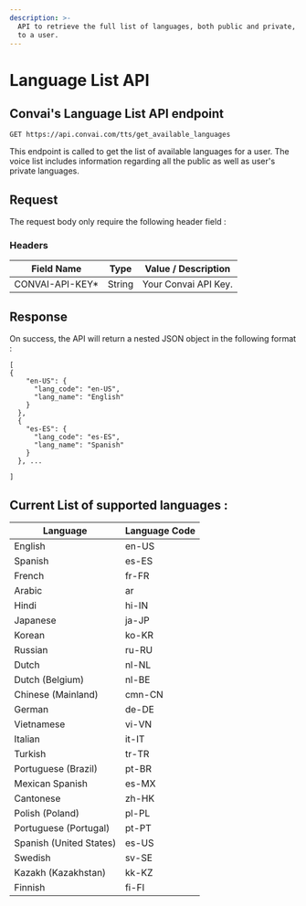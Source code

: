 ```yaml
---
description: >-
  API to retrieve the full list of languages, both public and private, available
  to a user.
---
```


# Language List API

## Convai's Language List API endpoint

```markup
GET https://api.convai.com/tts/get_available_languages
```

This endpoint is called to get the list of available languages for a user. The voice list includes information regarding all the public as well as user's private languages.

## Request

The request body only require the following header field :&#x20;

### Headers

| Field Name       | Type   | Value / Description  |
| ---------------- | ------ | -------------------- |
| CONVAI-API-KEY\* | String | Your Convai API Key. |

## Response

On success, the API will return a nested JSON object in the following format :&#x20;

```
[
{
    "en-US": {
      "lang_code": "en-US",
      "lang_name": "English"
    }
  },
  {
    "es-ES": {
      "lang_code": "es-ES",
      "lang_name": "Spanish"
    }
  }, ...

]
```



## Current List of supported languages :&#x20;

| Language                | Language Code |
| ----------------------- | ------------- |
| English                 | en-US         |
| Spanish                 | es-ES         |
| French                  | fr-FR         |
| Arabic                  | ar            |
| Hindi                   | hi-IN         |
| Japanese                | ja-JP         |
| Korean                  | ko-KR         |
| Russian                 | ru-RU         |
| Dutch                   | nl-NL         |
| Dutch (Belgium)         | nl-BE         |
| Chinese (Mainland)      | cmn-CN        |
| German                  | de-DE         |
| Vietnamese              | vi-VN         |
| Italian                 | it-IT         |
| Turkish                 | tr-TR         |
| Portuguese (Brazil)     | pt-BR         |
| Mexican Spanish         | es-MX         |
| Cantonese               | zh-HK         |
| Polish (Poland)         | pl-PL         |
| Portuguese (Portugal)   | pt-PT         |
| Spanish (United States) | es-US         |
| Swedish                 | sv-SE         |
| Kazakh (Kazakhstan)     | kk-KZ         |
| Finnish                 | fi-FI         |







